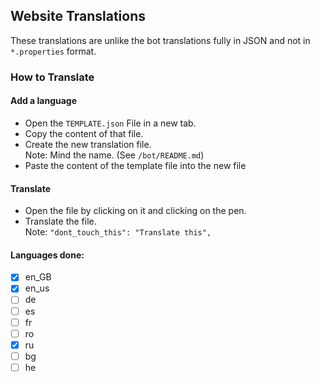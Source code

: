 ## Website Translations
These translations are unlike the bot translations fully in JSON and not in `*.properties` format.

### How to Translate

#### Add a language

- Open the `TEMPLATE.json` File in a new tab.
- Copy the content of that file.
- Create the new translation file.<br>
  Note: Mind the name. (See `/bot/README.md`)
- Paste the content of the template file into the new file


#### Translate
- Open the file by clicking on it and clicking on the pen.
- Translate the file.<br>
  Note: `"dont_touch_this": "Translate this",`


#### Languages done:
- [X] en_GB
- [X] en_us
- [ ] de
- [ ] es
- [ ] fr
- [ ] ro
- [X] ru
- [ ] bg
- [ ] he
